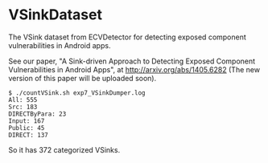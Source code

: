 VSinkDataset
============

The VSink dataset from ECVDetector for detecting exposed component vulnerabilities in Android apps.

See our paper, "A Sink-driven Approach to Detecting Exposed Component Vulnerabilities in Android Apps", at http://arxiv.org/abs/1405.6282
(The new version of this paper will be uploaded soon).

```
$ ./countVSink.sh exp7_VSinkDumper.log 
All: 555
Src: 183
DIRECTByPara: 23
Input: 167
Public: 45
DIRECT: 137
```
So it has 372 categorized VSinks.
